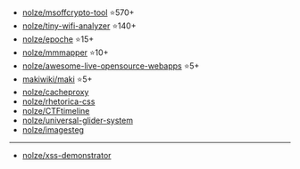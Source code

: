 - [nolze/msoffcrypto-tool](https://github.com/nolze/msoffcrypto-tool) ⭐️570+
- [nolze/tiny-wifi-analyzer](https://github.com/nolze/tiny-wifi-analyzer) ⭐️140+
- [nolze/epoche](https://github.com/nolze/epoche) ⭐️15+
- [nolze/mmmapper](https://github.com/nolze/mmmapper) ⭐️10+
- [nolze/awesome-live-opensource-webapps](https://github.com/nolze/awesome-live-opensource-webapps) ⭐️5+
- [makiwiki/maki](https://github.com/makiwiki/maki) ⭐️5+
- [nolze/cacheproxy](https://github.com/nolze/cacheproxy)
- [nolze/rhetorica-css](https://github.com/nolze/rhetorica-css)
- [nolze/CTFtimeline](https://github.com/nolze/CTFtimeline)
- [nolze/universal-glider-system](https://github.com/nolze/universal-glider-system)
- [nolze/imagesteg](https://github.com/nolze/imagesteg)

---

- [nolze/xss-demonstrator](https://github.com/nolze/xss-demonstrator)
